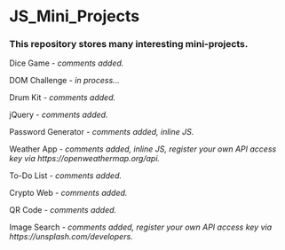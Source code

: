 # JS_Mini_Projects

<h3>This repository stores many interesting mini-projects.</h3>

<p>Dice Game - <i>comments added.</i></p>
<p>DOM Challenge - <i>in process...</i></p>
<p>Drum Kit - <i>comments added.</i></p>
<p>jQuery - <i>comments added.</i></p>
<p>Password Generator - <i>comments added, inline JS.</i></p>
<p>Weather App - <i>comments added, inline JS, register your own API access key via https://openweathermap.org/api.</i></p>
<p>To-Do List - <i>comments added.</i></p>
<p>Crypto Web - <i>comments added.</i></p>
<p>QR Code - <i>comments added.</i></p>
<p>Image Search - <i>comments added, register your own API access key via https://unsplash.com/developers.</i></p>
